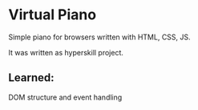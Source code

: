 # Virtual Piano
Simple piano for browsers written with HTML, CSS, JS.

It was written as hyperskill project.

## Learned:
DOM structure and event handling
